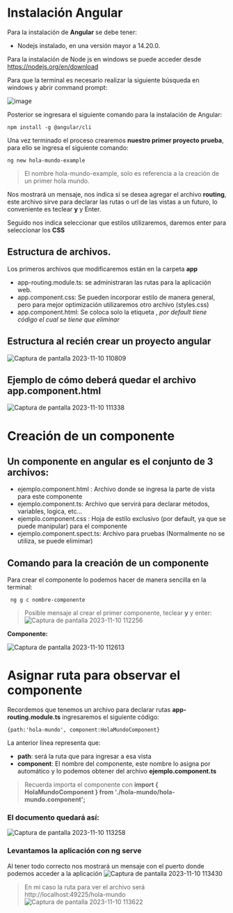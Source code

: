 # Instalación Angular

Para la instalación de **Angular** se debe tener:

  - Nodejs instalado, en una versión mayor a 14.20.0.

Para la instalación de Node js en windows se puede acceder desde https://nodejs.org/en/download

Para que la terminal es necesario realizar la siguiente búsqueda en windows y abrir command prompt:

![image](https://github.com/iecamachog/angular/assets/132395694/5ff84a63-158a-4990-9d90-523162c1d390)

Posterior se ingresara el siguiente comando para la instalación de Angular:

```
npm install -g @angular/cli
```

Una vez terminado el proceso crearemos **nuestro primer proyecto prueba**, para ello se ingresa el siguiente comando:

```
ng new hola-mundo-example
```
> El nombre hola-mundo-example, solo es referencia a la creación de un primer hola mundo.

Nos mostrará un mensaje, nos indica si se desea agregar el archivo **routing**, este archivo sirve para declarar las rutas o url de las vistas a un futuro,
lo conveniente es teclear **y** y Enter.

Seguido nos indica seleccionar que estilos utilizaremos, daremos enter para seleccionar los **CSS**

## Estructura de archivos.

Los primeros archivos que modificaremos están en la carpeta **app**

   - app-routing.module.ts: se administraran las rutas para la aplicación web.
   - app.component.css: Se pueden incorporar estilo de manera general, pero para mejor optimización utilizaremos otro archivo (styles.css) 
   - app.component.html: Se coloca solo la etiqueta **<router-outlet></router-outlet>**, *por default tiene código el cual se tiene que eliminar*

## Estructura al recién crear un proyecto angular

![Captura de pantalla 2023-11-10 110809](https://github.com/iecamachog/angular/assets/132395694/ea2101c7-ad7c-4d03-966d-eb0916767689)


## Ejemplo de cómo deberá quedar el archivo app.component.html

![Captura de pantalla 2023-11-10 111338](https://github.com/iecamachog/angular/assets/132395694/e58b79a0-b033-49ca-a83a-67f083b53591)


# Creación de un componente

## Un componente en angular es el conjunto de 3 archivos:

   - ejemplo.component.html : Archivo donde se ingresa la parte de vista para este componente
   - ejemplo.component.ts: Archivo que servirá para declarar métodos, variables, logica, etc...
   - ejemplo.component.css : Hoja de estilo exclusivo (por default, ya que se puede manipular) para el componente
   - ejemplo.component.spect.ts: Archivo para pruebas (Normalmente no se utiliza, se puede elimimar)

 ## Comando para la creación de un componente

Para crear el componente lo podemos hacer de manera sencilla en la terminal:

```
 ng g c nombre-componente
```

> Posible mensaje al crear el primer componente, teclear **y** y enter:
![Captura de pantalla 2023-11-10 112256](https://github.com/iecamachog/angular/assets/132395694/fc690b39-2a9c-4d66-a450-11623e75a5e8)

**Componente:**

![Captura de pantalla 2023-11-10 112613](https://github.com/iecamachog/angular/assets/132395694/df8ab606-6877-49d3-ae38-02f77d2392e4)


# Asignar ruta para observar el componente

Recordemos que tenemos un archivo para declarar rutas **app-routing.module.ts** ingresaremos el siguiente código:

```
{path:'hola-mundo', component:HolaMundoComponent}
```
La anterior línea representa que:

   - **path**: será la ruta que para ingresar a esa vista
   - **component**: El nombre del componente, este nombre lo asigna por automático y lo podemos obtener del archivo **ejemplo.component.ts**

> Recuerda importa el componente con **import { HolaMundoComponent } from './hola-mundo/hola-mundo.component';**

### El documento quedará así:
![Captura de pantalla 2023-11-10 113258](https://github.com/iecamachog/angular/assets/132395694/9112804e-dd10-482b-90f8-4a4047491049)


### Levantamos la aplicación con **ng serve**

Al tener todo correcto nos mostrará un mensaje con el puerto donde podemos acceder a la aplicación
![Captura de pantalla 2023-11-10 113430](https://github.com/iecamachog/angular/assets/132395694/16897b4e-81a8-4756-a12a-c8a993493c3e)



> En mi caso la ruta para ver el archivo será http://localhost:49225/hola-mundo
![Captura de pantalla 2023-11-10 113622](https://github.com/iecamachog/angular/assets/132395694/72fecc52-9eb5-4fbe-b4c7-3a43293a2629)
